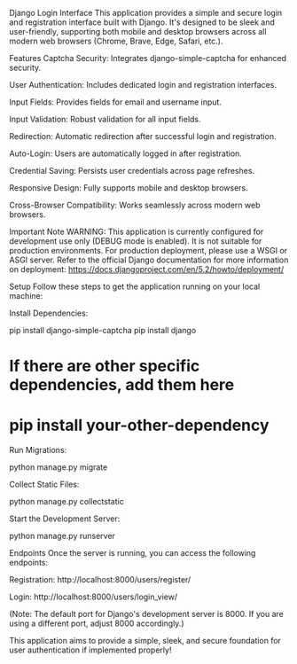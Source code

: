 Django Login Interface
This application provides a simple and secure login and registration interface built with Django. It's designed to be sleek and user-friendly, supporting both mobile and desktop browsers across all modern web browsers (Chrome, Brave, Edge, Safari, etc.).

Features
Captcha Security: Integrates django-simple-captcha for enhanced security.

User Authentication: Includes dedicated login and registration interfaces.

Input Fields: Provides fields for email and username input.

Input Validation: Robust validation for all input fields.

Redirection: Automatic redirection after successful login and registration.

Auto-Login: Users are automatically logged in after registration.

Credential Saving: Persists user credentials across page refreshes.

Responsive Design: Fully supports mobile and desktop browsers.

Cross-Browser Compatibility: Works seamlessly across modern web browsers.

Important Note
WARNING: This application is currently configured for development use only (DEBUG mode is enabled). It is not suitable for production environments. For production deployment, please use a WSGI or ASGI server. Refer to the official Django documentation for more information on deployment: https://docs.djangoproject.com/en/5.2/howto/deployment/

Setup
Follow these steps to get the application running on your local machine:

Install Dependencies:

pip install django-simple-captcha
pip install django
# If there are other specific dependencies, add them here
# pip install your-other-dependency

Run Migrations:

python manage.py migrate

Collect Static Files:

python manage.py collectstatic

Start the Development Server:

python manage.py runserver

Endpoints
Once the server is running, you can access the following endpoints:

Registration: http://localhost:8000/users/register/

Login: http://localhost:8000/users/login_view/

(Note: The default port for Django's development server is 8000. If you are using a different port, adjust 8000 accordingly.)

This application aims to provide a simple, sleek, and secure foundation for user authentication if implemented properly!

